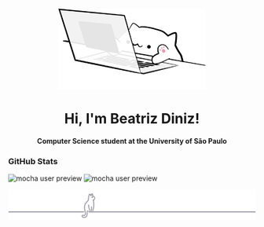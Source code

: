<p align="center"><img src="bongo-cat-code.svg" width="300"></p>
<h1 align="center"> Hi, I'm Beatriz Diniz!  </h1> 
<h4 align="center"> Computer Science student at the University of São Paulo </h4>

### GitHub Stats
![mocha user preview](https://github-readme-stats.vercel.app/api?username=Beatriz-Diniz&show_icons=true&bg_color=1e1e2e&text_color=cdd6f4&icon_color=cba6f7&title_color=94e2d5&border_color=94e2d5)
![mocha user preview](https://github-readme-stats-git-masterrstaa-rickstaa.vercel.app/api/top-langs/?username=Beatriz-Diniz&layout=compact&bg_color=1e1e2e&text_color=cdd6f4&icon_color=cba6f7&title_color=94e2d5&border_color=94e2d5)
<p align="center"><img src="gray0_ctp_on_line.svg?sanitize=true" /></p>
